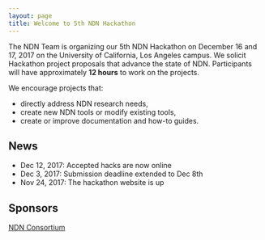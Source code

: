```yaml
---
layout: page
title: Welcome to 5th NDN Hackathon
---
```


The NDN Team is organizing our 5th NDN Hackathon on December 16 and 17, 2017 on the University of California, Los Angeles campus.  We solicit Hackathon project proposals that advance the state of NDN.  Participants will have approximately **12 hours** to work on the projects.

We encourage projects that:

 - directly address NDN research needs,
 - create new NDN tools or modify existing tools,
 - create or improve documentation and how-to guides.

## News

- Dec 12, 2017: Accepted hacks are now online
- Dec 3, 2017: Submission deadline extended to Dec 8th
- Nov 24, 2017: The hackathon website is up

## Sponsors

[NDN Consortium](https://named-data.net/consortium/)
